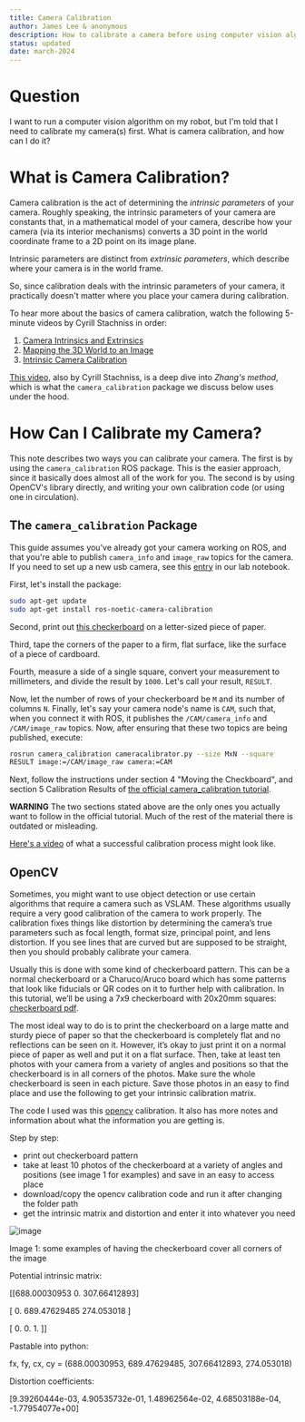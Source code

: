 ```yaml
---
title: Camera Calibration 
author: James Lee & anonymous
description: How to calibrate a camera before using computer vision algorithms (e.g. fiducial detection or VSLAM)
status: updated
date: march-2024
---
```


# Question

I want to run a computer vision algorithm on my robot, but I'm told
that I need to calibrate my camera(s) first. What is camera
calibration, and how can I do it?

# What is Camera Calibration?

Camera calibration is the act of determining the _intrinsic parameters_
of your camera. Roughly speaking, the intrinsic parameters of your
camera are constants that, in a mathematical model of your camera,
describe how your camera (via its interior mechanisms) converts a 3D
point in the world coordinate frame to a 2D point on its image plane.

Intrinsic parameters are distinct from _extrinsic parameters_, which
describe where your camera is in the world frame.

So, since calibration deals with the intrinsic parameters of your
camera, it practically doesn't matter where you place your camera
during calibration.

To hear more about the basics of camera calibration, watch the
following 5-minute videos by Cyrill Stachniss in order:

1. [Camera Intrinsics and Extrinsics](https://www.youtube.com/watch?v=ND2fa08vxkY)
2. [Mapping the 3D World to an Image](https://www.youtube.com/watch?v=nRVuLFQ_Bng&t=58s)
3. [Intrinsic Camera Calibration](https://www.youtube.com/watch?v=26nV4oDLiqc&t=206s)

[This video](https://www.youtube.com/watch?v=-9He7Nu3u8s), also by
Cyrill Stachniss, is a deep dive into _Zhang's method_, which is what
the `camera_calibration` package we discuss below uses under the hood.

# How Can I Calibrate my Camera?

This note describes two ways you can calibrate your camera. The first
is by using the `camera_calibration` ROS package. This is the easier
approach, since it basically does almost all of the work for you. The
second is by using OpenCV's library directly, and writing your own
calibration code (or using one in circulation).

## The `camera_calibration` Package 

This guide assumes you've already got your camera working on ROS, and
that you're able to publish `camera_info` and `image_raw` topics for
the camera. If you need to set up a new usb camera, see this
[entry](https://github.com/campusrover/labnotebook/blob/master/faq/usb-cam-setup.md)
in our lab notebook.

First, let's install the package:

```bash
sudo apt-get update
sudo apt-get install ros-noetic-camera-calibration
```

Second, print out [this
checkerboard](http://wiki.ros.org/camera_calibration/Tutorials/MonocularCalibration?action=AttachFile&do=view&target=check-108.pdf) on a letter-sized piece of paper.

Third, tape the corners of the paper to a firm, flat surface, like the
surface of a piece of cardboard.

Fourth, measure a side of a single square, convert your measurement to
millimeters, and divide the result by `1000`. Let's call your result,
`RESULT`.

Now, let the number of rows of your checkerboard be `M` and its number
of columns `N`. Finally, let's say your camera node's name is `CAM`,
such that, when you connect it with ROS, it publishes the
`/CAM/camera_info` and `/CAM/image_raw` topics. Now, after ensuring
that these two topics are being published, execute:

```bash
rosrun camera_calibration cameracalibrator.py --size MxN --square
RESULT image:=/CAM/image_raw camera:=CAM
```

Next, follow the instructions under section 4 "Moving the Checkboard",
and section 5 Calibration Results of [the official camera_calibration
tutorial](http://wiki.ros.org/camera_calibration/Tutorials/MonocularCalibration).

**WARNING** The two sections stated above are the only ones you
actually want to follow in the official tutorial. Much of the rest of
the material there is outdated or misleading.

[Here's a video](https://www.youtube.com/watch?v=UxhOWRjkkbM) of what a
successful calibration process might look like.

## OpenCV

Sometimes, you might want to use object detection or use certain
algorithms that require a camera such as VSLAM. These algorithms
usually require a very good calibration of the camera to work properly.
The calibration fixes things like distortion by determining the
camera’s true parameters such as focal length, format size, principal
point, and lens distortion. If you see lines that are curved but are
supposed to be straight, then you should probably calibrate your
camera. 

Usually this is done with some kind of checkerboard pattern. This can
be a normal checkerboard or a Charuco/Aruco board which has some
patterns that look like fiducials or QR codes on it to further help
with calibration. In this tutorial, we’ll be using a 7x9 checkerboard
with 20x20mm squares: [checkerboard
pdf](https://www.mrpt.org/downloads/camera-calibration-checker-board_9x7.pdf). 

The most ideal way to do is to print the checkerboard on a large matte
and sturdy piece of paper so that the checkerboard is completely flat
and no reflections can be seen on it. However, it’s okay to just print
it on a normal piece of paper as well and put it on a flat surface.
Then, take at least ten photos with your camera from a variety of
angles and positions so that the checkerboard is in all corners of the
photos. Make sure the whole checkerboard is seen in each picture. Save
those photos in an easy to find place and use the following to get your
intrinsic calibration matrix. 

The code I used was this
[opencv](https://learnopencv.com/camera-calibration-using-opencv/)
calibration. It also has more notes and information about what the
information you are getting is.

Step by step: 

- print out checkerboard pattern
- take at least 10 photos of the checkerboard at a variety of angles
  and positions (see image 1 for examples) and save in an easy to
access place
- download/copy the opencv calibration code and run it after changing
  the folder path
- get the intrinsic matrix and distortion and enter it into whatever you need

![image](https://user-images.githubusercontent.com/72238100/206863487-40fa1b71-dce7-4278-a8e2-149ebdc284ec.png)

Image 1: some examples of having the checkerboard cover all corners of the image

Potential intrinsic matrix:

[[688.00030953   0.         307.66412893]

[  0.         689.47629485 274.053018  ]

[  0.           0.           1.        ]]

Pastable into python: 

fx, fy, cx, cy = (688.00030953, 689.47629485, 307.66412893, 274.053018)

Distortion coefficients: 

[9.39260444e-03, 4.90535732e-01, 1.48962564e-02, 4.68503188e-04,
-1.77954077e+00]
